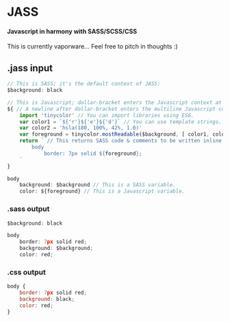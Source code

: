 # JASS
#### Javascript in harmony with SASS/SCSS/CSS

This is currently vaporware... Feel free to pitch in thoughts :)

## .jass input

```js
// This is SASS; it's the default context of JASS:
$background: black

// This is Javascript; dollar-bracket enters the Javascript context at any time:
${ // A newline after dollar-bracket enters the multiline Javascript context:
	import 'tinycolor' // You can import libraries using ES6.
	var color1 = `${'r'}${'e'}${'d'}` // You can use template strings.
	var color2 = 'hsla(180, 100%, 42%, 1.0)'
	var foreground = tinycolor.mostReadable($background, [ color1, color2 ]) // You can use defined SASS variables in your Javascript.
	return ` // This returns SASS code & comments to be written inline.
		body 
			border: 7px solid ${foreground};
	`
}

body
	background: $background // This is a SASS variable.
	color: ${foreground} // This is a Javascript variable.
```

### .sass output
```js
$background: black

body 
	border: 7px solid red;
	background: $background;
	color: red;
```

### .css output
```js
body {
	border: 7px solid red;
	background: black;
	color: red;
}
```

